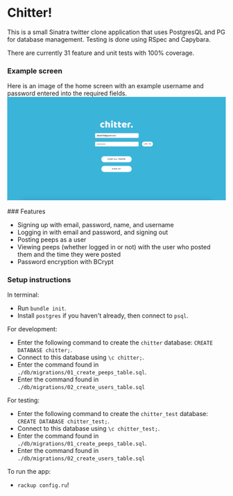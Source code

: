 # Chitter!

This is a small Sinatra twitter clone application that uses PostgresQL and PG for database management. Testing is done using RSpec and Capybara.

There are currently 31 feature and unit tests with 100% coverage.

### Example screen

Here is an image of the home screen with an example username and password entered into the required fields.
![image](./example.png)

### Features

- Signing up with email, password, name, and username
- Logging in with email and password, and signing out
- Posting peeps as a user
- Viewing peeps (whether logged in or not) with the user who posted them and the time they were posted
- Password encryption with BCrypt

### Setup instructions

In terminal:
- Run `bundle init`.
- Install `postgres` if you haven't already, then connect to `psql`.

For development:
- Enter the following command to create the `chitter` database: `CREATE DATABASE chitter;`.
- Connect to this database using `\c chitter;`.
- Enter the command found in `./db/migrations/01_create_peeps_table.sql`.
- Enter the command found in `./db/migrations/02_create_users_table.sql`

For testing:
- Enter the following command to create the `chitter_test` database: `CREATE DATABASE chitter_test;`.
- Connect to this database using `\c chitter_test;`.
- Enter the command found in `./db/migrations/01_create_peeps_table.sql`.
- Enter the command found in `./db/migrations/02_create_users_table.sql`

To run the app:
- `rackup config.ru`!
